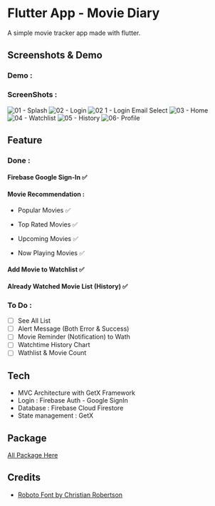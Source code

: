 # Flutter App - Movie Diary

A simple movie tracker app made with flutter.

## Screenshots & Demo

### Demo :

### ScreenShots :

![01 - Splash](https://user-images.githubusercontent.com/85271559/123670504-7d477c00-d867-11eb-9265-15de604b1203.png)
![02 - Login](https://user-images.githubusercontent.com/85271559/123670508-7e78a900-d867-11eb-829a-84b77943a3ef.png)
![02 1 - Login Email Select](https://user-images.githubusercontent.com/85271559/123670512-7f113f80-d867-11eb-8bcc-b3c992a81e37.png)
![03 - Home](https://user-images.githubusercontent.com/85271559/123670517-7f113f80-d867-11eb-801d-e4fb6a9630e4.png)
![04 - Watchlist](https://user-images.githubusercontent.com/85271559/123670520-80db0300-d867-11eb-930c-de44116f8245.png)
![05 - History](https://user-images.githubusercontent.com/85271559/123670522-81739980-d867-11eb-99c7-a7315598f913.png)
![06- Profile](https://user-images.githubusercontent.com/85271559/123670525-81739980-d867-11eb-9603-9a80421f5277.png)



## Feature

### Done :

#### Firebase Google Sign-In  ✅

#### Movie Recommendation :

* Popular Movies ✅

* Top Rated Movies ✅

* Upcoming Movies ✅

* Now Playing Movies ✅

#### Add Movie to Watchlist  ✅

#### Already Watched Movie List (History) ✅

### To Do :

* [ ] See All List
* [ ] Alert Message (Both Error & Success)
* [ ] Movie Reminder (Notification) to Wath
* [ ] Watchtime History Chart
* [ ] Wathlist & Movie Count

## Tech
* MVC Architecture with GetX Framework
* Login : Firebase Auth - Google SignIn
* Database : Firebase Cloud Firestore
* State management : GetX

## Package

[All Package Here](pubspec.yaml)

## Credits

* [Roboto Font by Christian Robertson](https://fonts.google.com/specimen/Roboto)
